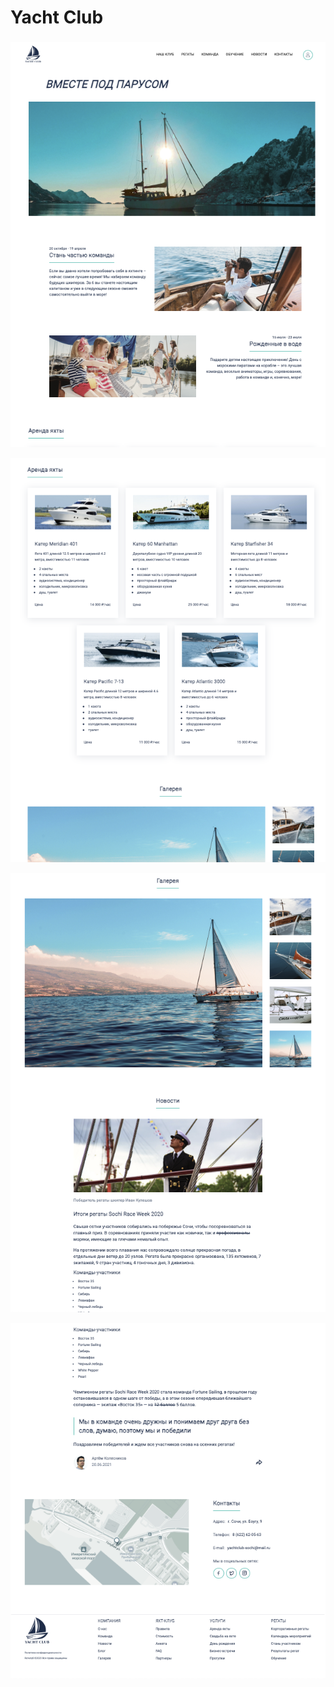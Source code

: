 <h1> Yacht Club </h1>
<h3> </h3>
<div>
    <p><img src = "img/first.png"><p>
    <p><img src = "img/second.png"><p>
    <p><img src = "img/third.png"><p>
    <p><img src = "img/fourth.png"><p>
</div>